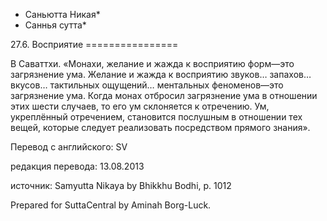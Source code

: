 * Саньютта Никая*
* Саннья сутта*

27\.6\. Восприятие
\=\=\=\=\=\=\=\=\=\=\=\=\=\=\=\=

В Саваттхи\. «Монахи, желание и жажда к восприятию форм—это загрязнение ума\. Желание и жажда к восприятию звуков… запахов… вкусов… тактильных ощущений… ментальных феноменов—это загрязнение ума\. Когда монах отбросил загрязнение ума в отношении этих шести случаев, то его ум склоняется к отречению\. Ум, укреплённый отречением, становится послушным в отношении тех вещей, которые следует реализовать посредством прямого знания»\.

Перевод с английского: SV

редакция перевода: 13\.08\.2013

источник: Samyutta Nikaya by Bhikkhu Bodhi, p\. 1012

Prepared for SuttaCentral by Aminah Borg\-Luck\.